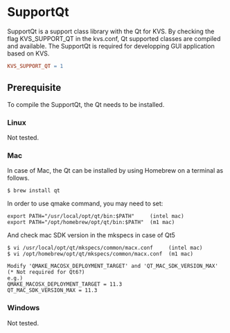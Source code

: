 # SupportQt
SupportQt is a support class library with the Qt for KVS. By checking the flag KVS_SUPPORT_QT in the kvs.conf, Qt supported classes are compiled and available. The SupportQt is required for developping GUI application based on KVS.
```Makefile
KVS_SUPPORT_QT = 1
```

## Prerequisite
To compile the SupportQt, the Qt needs to be installed.

### Linux
Not tested.

### Mac
In case of Mac, the Qt can be installed by using Homebrew on a terminal as follows.
```
$ brew install qt
```
In order to use qmake command, you may need to set:
```
export PATH="/usr/local/opt/qt/bin:$PATH"     (intel mac)
export PATH="/opt/homebrew/opt/qt/bin:$PATH"  (m1 mac)
```
And check mac SDK version in the mkspecs in case of Qt5
```
$ vi /usr/local/opt/qt/mkspecs/common/macx.conf     (intel mac)
$ vi /opt/homebrew/opt/qt/mkspecs/common/macx.conf  (m1 mac)

Modify 'QMAKE_MACOSX_DEPLOYMENT_TARGET' and 'QT_MAC_SDK_VERSION_MAX' (* Not required for Qt6?)
e.g.)
QMAKE_MACOSX_DEPLOYMENT_TARGET = 11.3
QT_MAC_SDK_VERSION_MAX = 11.3
```

### Windows
Not tested.
